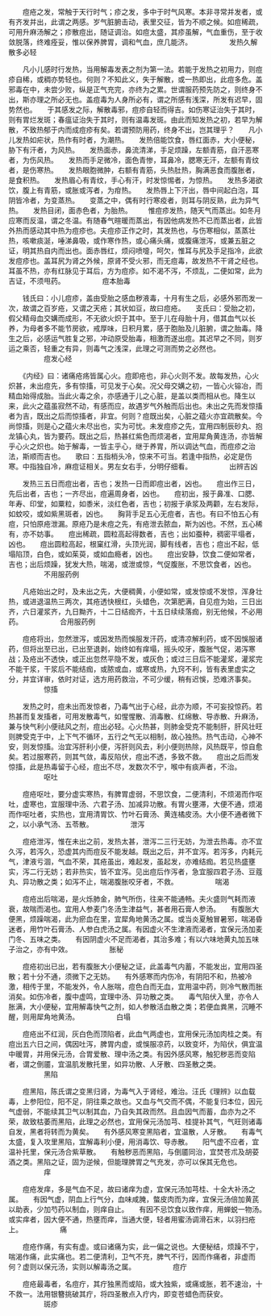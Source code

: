 <!-- { "loadSidebar": true } -->
　　痘疮之发，常触于天行时气；疹之发，多中于时气风寒。本非寻常并发者，或有齐发并出，此谓之两感。岁气脏腑击动，表里交征，皆为不顺之候。如痘稀疏，可用升麻汤解之；疹散痘出，随证调治。如痘太盛，其疹虽解，气血重伤，至于收敛脱落，终难痊妥，惟以保养脾胃，调和气血，庶几能济。
　　　　　发热久解散多必轻

　　凡小儿感时行发热，当用解毒发表之剂为第一法。若能于发热之初用力，则痘疹自稀，或稠亦势轻也。何则？不知此义，失于解散，或一热即出，此痘多危。盖邪毒在中，未尝少败，纵是正气充完，亦终为之累。世谓服药预先防之，则终身不出，斯亦理之所必无也。盖痘毒为人身所必有，谓之所感有浅深，所发有迟早，固势然也。　　于其感发之际，解散毒邪，痘疹自轻而得吉。如伤寒证治失于其时，则有胃烂发斑；春瘟证治失于其时，则有温毒发斑。由此而知发热之初，若早为解散，不致热郁于内而成痘疹有矣。若谓预防用药，终身不出，岂其理乎？　　凡小儿发热如疟状，热作有时者，为潮热。　　发热倍能饮食，唇红面赤，大小便秘，胁下有汗者，为风热。　　发热面赤，鼻流清涕，手足烦躁，左额青筋，自汗恶寒者，为伤风热。　　发热而手足微冷，面色青惨，耳鼻冷，腮寒无汗，左额有青纹者，是伤寒热。　　发热眼胞微肿，右额有青筋，头热肚热，胸满恶食而腹胀者，是食积热。　　发热眉心有青纹，手心有汗，时发惊惕者，为惊热。　　发热多渴欲饮，腹上有青筋，或胀或泻者，为疳热。　　发热唇上下汗出，唇中间起白泡，耳阴皆冷者，为变蒸热。　　变蒸之中，偶有时行寒疫者，则耳与阴反熟，此为异气热。　　发热目闭，面赤色者，为胎热。
　　惟痘疹发热，随天气而蒸出。如冬月应寒而反温，谓之冬温。有随春气暄暖而蒸出，有因他病发热不已而蒸出者，此皆外热而感动其中热为痘疹也。夫痘疹正作之时，其发热也，与伤寒相似，蒸蒸壮热，咳嗽痰涎，唾涕鼻吸，或作寒作热，或心痛头痛，或腹痛泄泻，或兼五脏之证，明其热自内而出也。面赤唇红，烦闷喷嚏，呵欠，惟耳与尻及手足指冷，此欲发痘疹也。盖耳尻为肾之外候，原肾不受火邪，而无痘毒，故发热不干肾之经也。耳虽不热，亦有红脉见于耳后，方为痘疹。如不渴不泻，不烦乱，二便如常，此为吉证，不须甩药。
　　　　　痘本胎毒

　　钱氏曰：小儿痘疹，盖由受胎之感血秽液毒，十月有生之后，必感外邪而发一次，故谓之百岁疮，又谓之天疮；其状如豆，故曰痘疮。　　支氏曰：受胎之初，假父精母血交媾而成形，不无欲火炽于其中。至于儿在母胎十月，借其血气以长养，为母者多不能节房欲，戒厚味，日积月累，感于胞胎及儿脏腑，谓之胎毒。降生之后，必感运气胜复之邪，冲动原受胎毒，相激而遂出痘。其迟早之不同，则岁运之乘否，轻重之有异，则毒气之浅深，此理之可测而势之必然也。
　　　　　痘发心经

　　《内经》曰：诸痛疮疡皆属心火。痘即疮也，非心火则不发。故每发热，心火炽甚，未出痘先，多有惊搐，可见发于心矣。况父母交媾之初，一皆心火镕冶，而精血始得成胎。当此火毒之余，亦感通于儿之心脏，是盖以类而相从也。降生以来，此火之蕴虽寂然不动，有感而应，故遇岁气外触而后出也。未出之先而发惊搐者为吉，既出之后而惊搐者，非宜。何则？痘既出矣，心脏之蕴火亦宜疏散矣。今尚惊搐，则是心之蕴火未尽出也，实为可忧。未发痘疹之先，宜用四制辰砂丸、抱龙镇心丸，皆为要药。既出之后，热甚红紫色而烦渴者，宜用犀角黄连汤，亦皆解乎心火之炽也。始于解毒，一皆主乎心，继于养胃，所以调达气血，而痘疹之治法，斯顺而吉也。　　歌曰：五指梢头冷，惊来不可当。若逢中指热，必定是伤寒。中指独自冷，麻痘证相关。男左女右手，分明仔细看。
　　　　　出辨吉凶

　　发热三五日而痘出者，吉也；发热一日而即痘出者，凶也。　　痘出作三日，先后出者，吉也；一齐尽出，痘遍周身者，凶也。　　痘初出，报于鼻准、口腮、年寿、印堂，如粟粒，如黍米，淡红色者，吉也；初报于承浆及两颧，左右发际，如蚊咬，或如紫黑斑者，凶也。　　胸背手足五心无痘者，吉也。有曰不怕五心有痘，只怕原疮泄漏。原疮乃是未痘之先，有疮泄去脓血，斯为凶也。不然，五心稀有，亦不妨事。　　痘出稀疏，圆粒高起得数者，吉也；出如蚕种，稠密平塌者，凶也。　　痘出圆粒高起，根窠红滑，头顶光润，脚有线者，吉也；痘出不起，低塌陷顶，白色，或如茱萸，或如血瘾者，凶也。　　痘出安静，饮食二便如常者，吉也；出后烦躁，犹发大热，喘渴，或泄或惊，气促腹胀，不思饮食者，凶也。
　　　　　不用服药例

　　凡疮始出之时，及未出之先，大便稠黄，小便如常，或发惊或不发惊，浑身壮热，或进退温热三两次，其疮透快根红，头蜡色，次第肥满，自见痘为始，三日出齐，六日灌浆齐，九日黝齐，十二日结痂齐，十五日续续落痂，别无他候，不必用药。
　　　　　合用服药例

　　痘疮将出，忽然泄泻，或因发热而悞服发汗药，或清凉解利药，或不因悞服诸药，但将出至已出，已出至退剥，始终如有痒塌，摇头咬牙，腹胀气促，渴泻寒战；及疮出不透快，或正出忽然平隐不发，或灰色；或过三日后不能灌浆，灌浆完不能干浆，干浆后不能结痂，或脓或血，或寒或热，九窍不利，皆有表里虚实之分，并宜详审，依时对证，选方用药救治，不可少缓，稍有迟悞，恐难济事矣。
　　　　　惊搐

　　发热之时，痘未出而发惊者，乃毒气出于心经，此亦为顺，不可妄投惊药。若热甚而复发搐者，可用发散毒气，如惺惺散、消毒散、红绵散、导赤散、升麻汤，兼与快气利小便祛风之剂，痘出必轻。心火热甚，则肺金受克不能制肝，肝风壮旺则脾受克于中，上下气不循环，五行之气无以相制，故心独热。热气击动，心神不安，则发惊搐。治宜泻肝利小便，泻肝则风去，利小便则热除，风热既平，惊自愈矣。若过服寒药，则其气敛，毒反陷伏，痘出不透，多致不救。　　痘出之后而发惊搐，此是热毒留于心经，痘出不尽，发数次不宁，喉中有痰声者，不治。
　　　　　呕吐

　　痘疮呕吐，要分虚实寒热，有脾胃虚弱，不思饮食，二便清利，不烦渴而作呕吐，虚寒也，宜服理中汤、六君子汤、加减异功散。有胃火壅滞，大便不通，烦渴而作呕吐者，实热也，宜用清胃饮、竹叶石膏汤、黄连橘皮汤。大小便不通者微下之，以小承气汤、五苓散。
　　　　　泄泻

　　痘疮泄泻，惟在未出之前，发热太甚，泄泻二三行无妨，为泄去热毒。亦不宜久泻，若泻久，恐虚其内而痘反不能发越。既出之后，并不宜泻。若泻多，内耗元气，津液亏涸，气血不荣，其疮虽出，难起发，虽起发，亦难结痂。若见热盛壅实，泻二行无妨；若非热实，皆不宜泻。见出痘后作泻者，急宜服四君子汤、豆蔻丸、异功散之类；如泻不止，喘渴腹胀咬牙者，不救。
　　　　　喘渴

　　痘疮出后喘渴，是火烁肺金，肺气所伤，往来不能通畅。夫火盛则气耗而液衰，故喘而渴也。宜用人参麦门冬汤生津益气，甚者用石膏人参汤。　　有腹胀大便黑，烦躁喘渴，此为瘀血在里，宜犀角地黄汤之属。或当炎夏触冒暑邪，喘渴昏迷者，用竹叶石膏汤、人参白虎汤之属。有因虚火不生津液而渴者，宜保元汤加麦门冬、五味之类。　　有因阴虚火不足而渴者，其治多难；有以六味地黄丸加五味子治之，亦有中效。
　　　　　胀秘

　　痘疮初出已出，若有腹胀大小便秘之证，此盖毒气内蓄，不能发出，宜用四圣散；若十分不通，须微下之无妨。　　有外感寒而内伤冷，有阴阳不和，热被冷激，相传于里，不能发外，令人胀喘，痘色白而无血，宜用温中药，则冷气散而胀消矣。如伤冷者，腹中虚鸣，宜理中汤、异功散之类。　　毒气陷伏入里，亦令人胀满，大小便秘，宜用解毒快气之剂，如人参散活血散之类；若便血粪黑，沉睡不醒，则用犀角地黄汤。
　　　　　白塌

　　痘疮出不红润，灰白色而顶陷者，此血气两虚也，宜用保元汤加肉桂之类。有痘出五六日之间，偶因吐泻，脾胃内虚，或悞服凉药，以致变坏，为陷伏，俱宜温中暖胃，并用保元汤，合胃爱散、理中汤之类。有因外感风寒，触犯秽恶而变陷者，谓之倒靥，宜温肌发散托里，如异功散、人牙散、四圣散之类。
　　　　　黑陷

　　痘黑陷，陈氏谓之变黑归肾，为毒气入于肾经，难治。汪氏《理辨》以血载毒，上参阳位，阳不足，阴往乘之故也。又血与气交而不偶，不能复归本位，因元气虚弱，不能续其卫气以制其血，乃自失其政而然。且血因气而蓄，血亦为之不荣，故致枯萎而黑陷，此理之必然也，宜用保元汤加芎、桂提补其气，气旺则诸毒自发，黑者将转而为黄矣。　　有外感风寒变黑陷者，宜温散，人牙散。　　有毒气太盛，复入攻里黑陷，宜解毒利小便，用消毒饮、导赤散。　　阳气虚不应者，宜温补托里，保元汤合紫草散。　　有触秽恶而黑陷，与倒靥同治，宜焚苍朮及胡荽酒之类。黑陷之证，固为逆候，但能理脾胃之气充发，亦可以保其无危也。
　　　　　痒

　　痘疮发痒，多是气血不足，故曰诸痒为虚，宜保元汤加芎桂、十全大补汤之属。　　有因气虚，阴血上行气分，血味咸腌，螫皮肉而为痒，宜保元汤倍加黄芪以助表，少加芍药以制血，则痒自止。　　有因不忌饮食以致作痒，用蝉蜕一物汤。　　或实痒者，因大便不通，热壅而痒，当通大便，轻者用蜜汤调滑石末，以羽扫疮上。
　　　　　痛

　　痘疮作痛，有实有虚。或曰诸痛为实，此一偏之说也。大便秘结，烦躁不宁，喘渴作痛，此实痛也。若二便清利，卫气不充，脾气不行，因而作痛者，非虚而何？虚则以保元汤，实则以解毒汤之属。
　　　　　痘疔

　　痘疮最毒者，名痘疔，其疔独黑而或陷，或大独紫，或痛或胀，若不速治，十不救一。法用银簪挑破其疔，将四圣散点入疔内，即变苍蜡色而获安。
　　　　　斑疹

